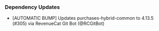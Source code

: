 ### Dependency Updates
* [AUTOMATIC BUMP] Updates purchases-hybrid-common to 4.13.5 (#305) via RevenueCat Git Bot (@RCGitBot)
